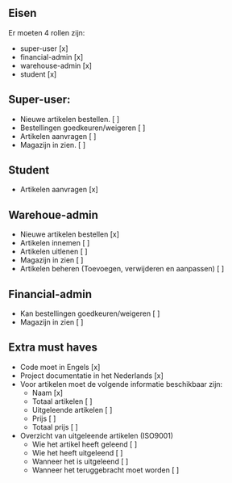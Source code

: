 Eisen
----
Er moeten 4 rollen zijn:
* super-user [x]
* financial-admin [x]
* warehouse-admin [x]
* student [x]

Super-user:
----
* Nieuwe artikelen bestellen. [ ] 
* Bestellingen goedkeuren/weigeren [ ]
* Artikelen aanvragen [ ]
* Magazijn in zien. [ ]

Student
----
* Artikelen aanvragen [x]

Warehoue-admin
----
* Nieuwe artikelen bestellen [x]
* Artikelen innemen [ ]
* Artikelen uitlenen [ ]
* Magazijn in zien [ ]
* Artikelen beheren (Toevoegen, verwijderen en aanpassen) [ ]

Financial-admin
----
* Kan bestellingen goedkeuren/weigeren [ ]
* Magazijn in zien [ ]

Extra must haves
----
* Code moet in Engels [x]
* Project documentatie in het Nederlands [x]
* Voor artikelen moet de volgende informatie beschikbaar zijn:
  * Naam [x]
  * Totaal artikelen [ ]
  * Uitgeleende artikelen [ ]
  * Prijs [ ]
  * Totaal prijs [ ]
* Overzicht van uitgeleende artikelen (ISO9001)
  * Wie het artikel heeft geleend [ ]
  * Wie het heeft uitgeleend [ ]
  * Wanneer het is uitgeleend [ ]
  * Wanneer het teruggebracht moet worden [ ]